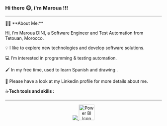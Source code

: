 ### Hi there 😊, i'm Maroua !!!
<hr>
👩‍💻 **About Me:**

Hi, i'm Maroua DINI, a Software Engineer and Test Automation from Tetouan, Morocco.

💡  I like to explore new technologies and develop software solutions.

💻 I’m interested in programming & testing automation.

🖌️  In my free time, used to learn Spanish and drawing .

📄  Please have a look at my Linkedin profile for more details about me.


  
☕**Tech tools and skills :**
<hr>
<p align="center">
  <a href="https://skillicons.dev">
    <img src="https://skillicons.dev/icons?i=java,react,spring,angular,selenium,c,cpp,cs,bootstrap,html,php,postgres,postman,mysql"/>
    <img src="https://upload.wikimedia.org/wikipedia/commons/c/cf/New_Power_BI_Logo.svg" alt="Power BI Icon" style="width:50px;height:auto;">
  </a>
</p>



